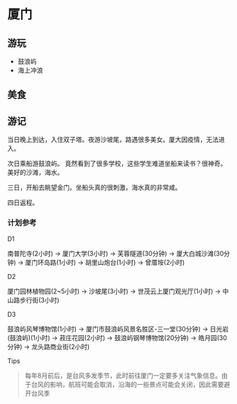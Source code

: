 # 厦门

## 游玩

- 鼓浪屿
- 海上冲浪

## 美食

## 游记

当日晚上到达，入住双子塔。夜游沙坡尾，路遇很多美女。厦大因疫情，无法进入。

次日乘船游鼓浪屿。 竟然看到了很多学校，这些学生难道坐船来读书？很神奇。美好的沙滩，海水。

三日，开船去眺望金门。坐船头真的很刺激，海水真的非常咸。

四日返程。

### 计划参考

D1

南普陀寺(2小时) → 厦门大学(3小时) → 芙蓉隧道(30分钟) → 厦大白城沙滩(30分钟) → 厦门环岛路(1小时) → 胡里山炮台(1小时) → 曾厝垵(2小时)

D2

厦门园林植物园(2~5小时) → 沙坡尾(3小时) → 世茂云上厦门观光厅(1小时) → 中山路步行街(3小时)

D3

鼓浪屿风琴博物馆(1小时) → 厦门市鼓浪屿风景名胜区-三一堂(30分钟) → 日光岩(鼓浪屿)(1小时) → 菽庄花园(2小时) → 鼓浪屿钢琴博物馆(20分钟) → 皓月园(30分钟) → 龙头路商业街(2小时)

Tips
> 每年8月前后，是台风多发季节，此时前往厦门一定要多关注气象信息。由于台风的影响，航班可能会取消，沿海的一些景点可能会关闭，因此需要避开台风季
